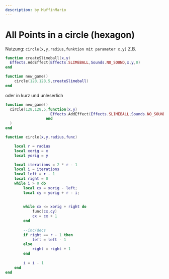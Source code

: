 ```yaml
---
description: by MuffinMario
---
```


# All Points in a circle (hexagon)

Nutzung: `circle(x,y,radius,funktion mit parameter x,y)` Z.B.

```lua
function createSlimeball(x,y)
  Effects.AddEffect(Effects.SLIMEBALL,Sounds.NO_SOUND,x,y,0)
end

function new_game()
    circle(128,128,5,createSlimeball)
end
```

oder in kurz und unleserlich

```lua
function new_game()
  circle(128,128,5,function(x,y)
                    Effects.AddEffect(Effects.SLIMEBALL,Sounds.NO_SOUND,x,y,0)
                  end
  )
end
```

```lua
function circle(x,y,radius,func)

    local r = radius
    local xorig = x
    local yorig = y

    local iterations = 2 * r - 1
    local i = iterations
    local left = r - 1
    local right = 0
    while i > 0 do
        local cx = xorig - left;
        local cy = yorig + r - i;
        
        
        while cx <= xorig + right do
            func(cx,cy)
            cx = cx + 1
        end
        
        --inc/decs
        if right == r - 1 then
            left = left - 1
        else
            right = right + 1
        end
        
        i = i - 1
    end
end
```
